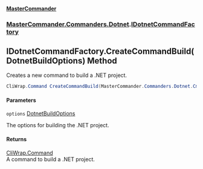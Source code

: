 #### [MasterCommander](MasterCommander.md 'MasterCommander')
### [MasterCommander.Commanders.Dotnet](MasterCommander.md#MasterCommander.Commanders.Dotnet 'MasterCommander.Commanders.Dotnet').[IDotnetCommandFactory](IDotnetCommandFactory.md 'MasterCommander.Commanders.Dotnet.IDotnetCommandFactory')

## IDotnetCommandFactory.CreateCommandBuild(DotnetBuildOptions) Method

Creates a new command to build a .NET project.

```csharp
CliWrap.Command CreateCommandBuild(MasterCommander.Commanders.Dotnet.CmdBuild.DotnetBuildOptions options);
```
#### Parameters

<a name='MasterCommander.Commanders.Dotnet.IDotnetCommandFactory.CreateCommandBuild(MasterCommander.Commanders.Dotnet.CmdBuild.DotnetBuildOptions).options'></a>

`options` [DotnetBuildOptions](DotnetBuildOptions.md 'MasterCommander.Commanders.Dotnet.CmdBuild.DotnetBuildOptions')

The options for building the .NET project.

#### Returns
[CliWrap.Command](https://docs.microsoft.com/en-us/dotnet/api/CliWrap.Command 'CliWrap.Command')  
A command to build a .NET project.
